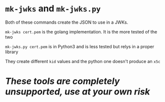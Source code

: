 # `mk-jwks` and `mk-jwks.py`
Both of these commands create the JSON to use in a JWKs.

`mk-jwks cert.pem` is the golang implementation. It is the more tested of the two

`mk-jwks.py cert.pem` is in Python3 and is less tested but relys in a proper library

They create different `kid` values and the python one doesn't produce an `x5c`

# *These tools are completely unsupported, use at your own risk*
